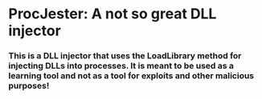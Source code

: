 # ProcJester: A not so great DLL injector

### This is a DLL injector that uses the LoadLibrary method for injecting DLLs into processes. It is meant to be used as a learning tool and not as a tool for exploits and other malicious purposes!
